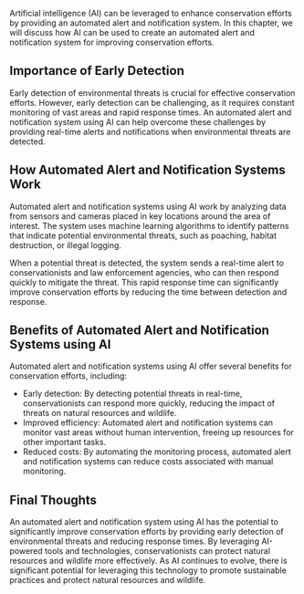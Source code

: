 
Artificial intelligence (AI) can be leveraged to enhance conservation efforts by providing an automated alert and notification system. In this chapter, we will discuss how AI can be used to create an automated alert and notification system for improving conservation efforts.

Importance of Early Detection
-----------------------------

Early detection of environmental threats is crucial for effective conservation efforts. However, early detection can be challenging, as it requires constant monitoring of vast areas and rapid response times. An automated alert and notification system using AI can help overcome these challenges by providing real-time alerts and notifications when environmental threats are detected.

How Automated Alert and Notification Systems Work
-------------------------------------------------

Automated alert and notification systems using AI work by analyzing data from sensors and cameras placed in key locations around the area of interest. The system uses machine learning algorithms to identify patterns that indicate potential environmental threats, such as poaching, habitat destruction, or illegal logging.

When a potential threat is detected, the system sends a real-time alert to conservationists and law enforcement agencies, who can then respond quickly to mitigate the threat. This rapid response time can significantly improve conservation efforts by reducing the time between detection and response.

Benefits of Automated Alert and Notification Systems using AI
-------------------------------------------------------------

Automated alert and notification systems using AI offer several benefits for conservation efforts, including:

* Early detection: By detecting potential threats in real-time, conservationists can respond more quickly, reducing the impact of threats on natural resources and wildlife.
* Improved efficiency: Automated alert and notification systems can monitor vast areas without human intervention, freeing up resources for other important tasks.
* Reduced costs: By automating the monitoring process, automated alert and notification systems can reduce costs associated with manual monitoring.

Final Thoughts
--------------

An automated alert and notification system using AI has the potential to significantly improve conservation efforts by providing early detection of environmental threats and reducing response times. By leveraging AI-powered tools and technologies, conservationists can protect natural resources and wildlife more effectively. As AI continues to evolve, there is significant potential for leveraging this technology to promote sustainable practices and protect natural resources and wildlife.
